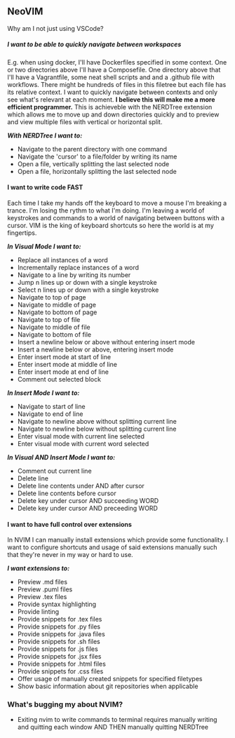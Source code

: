 ## NeoVIM

Why am I not just using VSCode?

##### I want to be able to quickly navigate between workspaces

E.g. when using docker, I'll have Dockerfiles specified in some context. One or two directories above I'll have a Composefile. One directory above that I'll have a Vagrantfile, some neat shell scripts and and a .github file with workflows. There might be hundreds of files in this filetree but each file has its relative context. I want to quickly navigate between contexts and only see what's relevant at each moment. **I believe this will make me a more efficient programmer.** This is achieveble with the NERDTree extension which allows me to move up and down directories quickly and to preview and view multiple files with vertical or horizontal split.

***With NERDTree I want to:***
- Navigate to the parent directory with one command
- Navigate the 'cursor' to a file/folder by writing its name
- Open a file, vertically splitting the last selected node
- Open a file, horizontally splitting the last selected node

#### I want to write code FAST

Each time I take my hands off the keyboard to move a mouse I'm breaking a trance.
I'm losing the rythm to what I'm doing.
I'm leaving a world of keystrokes and commands to a world of navigating between buttons with a cursor.
VIM is the king of keyboard shortcuts so here the world is at my fingertips.

***In Visual Mode I want to:***
- Replace all instances of a word
- Incrementally replace instances of a word
- Navigate to a line by writing its number
- Jump n lines up or down with a single keystroke
- Select n lines up or down with a single keystroke
- Navigate to top of page
- Navigate to middle of page
- Navigate to bottom of page
- Navigate to top of file
- Navigate to middle of file
- Navigate to bottom of file
- Insert a newline below or above without entering insert mode
- Insert a newline below or above, entering insert mode
- Enter insert mode at start of line
- Enter insert mode at middle of line
- Enter insert mode at end of line
- Comment out selected block

***In Insert Mode I want to:***
- Navigate to start of line
- Navigate to end of line
- Navigate to newline above without splitting current line
- Navigate to newline below without splitting current line
- Enter visual mode with current line selected
- Enter visual mode with current word selected

***In Visual AND Insert Mode I want to:***
- Comment out current line
- Delete line
- Delete line contents under AND after cursor
- Delete line contents before cursor
- Delete key under cursor AND succeeding WORD
- Delete key under cursor AND preceeding WORD

#### I want to have full control over extensions

In NVIM I can manually install extensions which provide some functionality.
I want to configure shortcuts and usage of said extensions manually such that they're never in my way or hard to use.

***I want extensions to:***
- Preview .md files
- Preview .puml files
- Preview .tex files
- Provide syntax highlighting
- Provide linting
- Provide snippets for .tex files
- Provide snippets for .py files
- Provide snippets for .java files
- Provide snippets for .sh files
- Provide snippets for .js files
- Provide snippets for .jsx files
- Provide snippets for .html files
- Provide snippets for .css files
- Offer usage of manually created snippets for specified filetypes
- Show basic information about git repositories when applicable

### What's bugging my about NVIM?

- Exiting nvim to write commands to terminal requires manually writing and quitting each window AND THEN manually quitting NERDTree
